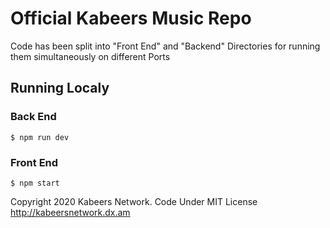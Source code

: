 # Official Kabeers Music Repo
Code has been split into "Front End" and "Backend" Directories
for running them simultaneously on different Ports

## Running Localy
### Back End
```
$ npm run dev
```

### Front End
```
$ npm start
```
Copyright 2020  Kabeers Network. 
Code Under MIT License
http://kabeersnetwork.dx.am
